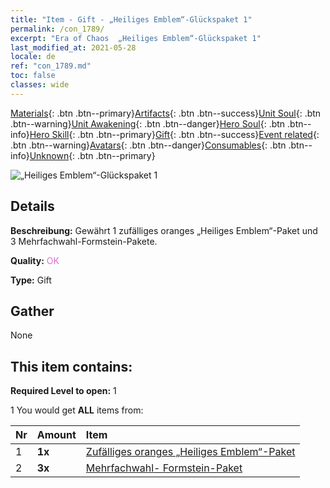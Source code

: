 ```yaml
---
title: "Item - Gift - „Heiliges Emblem“-Glückspaket 1"
permalink: /con_1789/
excerpt: "Era of Chaos  „Heiliges Emblem“-Glückspaket 1"
last_modified_at: 2021-05-28
locale: de
ref: "con_1789.md"
toc: false
classes: wide
---
```

 [Materials](/ItemsDE/){: .btn .btn--primary}[Artifacts](/ItemsDE/Artifacts/){: .btn .btn--success}[Unit Soul](/ItemsDE/UnitSoul/){: .btn .btn--warning}[Unit Awakening](/ItemsDE/UnitAwakening/){: .btn .btn--danger}[Hero Soul](/ItemsDE/HeroSoul/){: .btn .btn--info}[Hero Skill](/ItemsDE/HeroSkill/){: .btn .btn--primary}[Gift](/ItemsDE/Gift/){: .btn .btn--success}[Event related](/ItemsDE/Events/){: .btn .btn--warning}[Avatars](/ItemsDE/Avatars/){: .btn .btn--danger}[Consumables](/ItemsDE/Consumables/){: .btn .btn--info}[Unknown](/ItemsDE/Unknown/){: .btn .btn--primary}

 ![„Heiliges Emblem“-Glückspaket 1](/images/t/i_907411.png)

## Details
 **Beschreibung:** Gewährt 1 zufälliges oranges „Heiliges Emblem“-Paket und 3 Mehrfachwahl-Formstein-Pakete.

 **Quality:** <span style="color: #DA70D6">OK</span>

 **Type:** Gift

## Gather

  None

## This item contains:

 **Required Level to open:** 1

 1 You would get **ALL** items  from:

  | Nr | Amount |     Item    |
  |:---|:-------|:------------|
  | 1 |  **1x** | [Zufälliges oranges „Heiliges Emblem“-Paket](/ItemsDE/con_1794/) |  | 
  | 2 |  **3x** | [Mehrfachwahl- Formstein-Paket](/ItemsDE/con_1480/) |  | 
